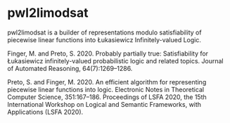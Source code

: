 # pwl2limodsat

pwl2limodsat is a builder of representations modulo satisfiability of piecewise linear functions into Łukasiewicz Infinitely-valued Logic.

Finger, M. and Preto, S. 2020. Probably partially true: Satisfiability for Łukasiewicz infinitely-valued probabilistic logic and related topics. Journal of Automated Reasoning, 64(7):1269–1286.

Preto, S. and Finger, M. 2020. An efficient algorithm for representing piecewise linear functions into logic. Electronic Notes
in Theoretical Computer Science, 351:167–186. Proceedings of LSFA 2020, the 15th International Workshop on Logical
and Semantic Frameworks, with Applications (LSFA 2020).
